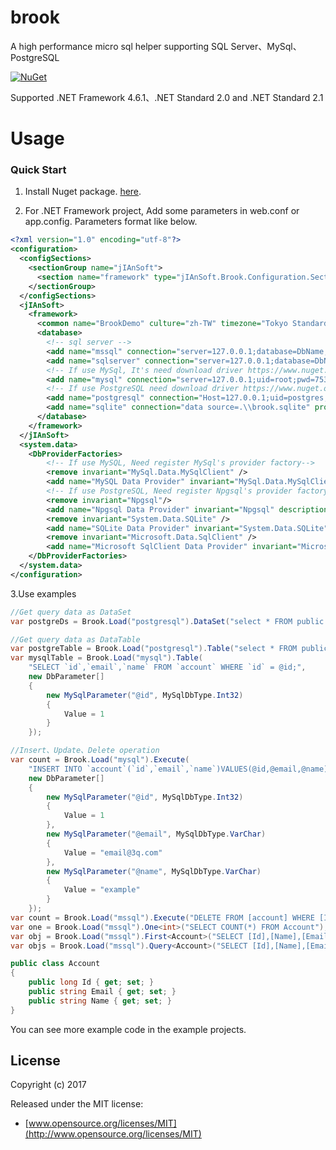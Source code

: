 # brook
A high performance micro sql helper supporting SQL Server、MySql、PostgreSQL

[![NuGet](https://img.shields.io/nuget/v/jIAnSoft.Brook.svg?label=nuget&style=flat-square)](https://www.nuget.org/packages/jIAnSoft.Brook/)

Supported .NET Framework 4.6.1、.NET Standard 2.0 and .NET Standard 2.1

Usage
================

### Quick Start
1. Install Nuget package. [here](https://www.nuget.org/packages/jIAnSoft.Brook/).

2. For .NET Framework project, Add some parameters in web.conf or app.config.
Parameters format like below.
``` xml
<?xml version="1.0" encoding="utf-8"?>
<configuration>
  <configSections>
    <sectionGroup name="jIAnSoft">
      <section name="framework" type="jIAnSoft.Brook.Configuration.Section, Brook"/>
    </sectionGroup>
  </configSections>
  <jIAnSoft>
    <framework>
      <common name="BrookDemo" culture="zh-TW" timezone="Tokyo Standard Time"/>
      <database>
        <!-- sql server -->
        <add name="mssql" connection="server=127.0.0.1;database=DbName;uid=sa;pwd=7533967" providerName="System.Data.SqlClient"/>
        <add name="sqlserver" connection="server=127.0.0.1;database=DbName;uid=sa;pwd=7533967" providerName="Microsoft.Data.SqlClient"/>
        <!-- If use MySql, It's need download driver https://www.nuget.org/packages/MySql.Data/6.9.9 -->
        <add name="mysql" connection="server=127.0.0.1;uid=root;pwd=7533967;database=DbName" providerName="MySql.Data.MySqlClient"/>
        <!-- If use PostgreSQL need download driver https://www.nuget.org/packages/Npgsql/-->
        <add name="postgresql" connection="Host=127.0.0.1;uid=postgres;pwd=7533967;database=DbName" providerName="Npgsql"/>
        <add name="sqlite" connection="data source=.\\brook.sqlite" providerName="System.Data.SQLite" commandTimeout="5" />
      </database>
    </framework>
  </jIAnSoft>
  <system.data>
    <DbProviderFactories>
        <!-- If use MySQL, Need register MySql's provider factory-->
        <remove invariant="MySql.Data.MySqlClient" />
        <add name="MySQL Data Provider" invariant="MySql.Data.MySqlClient" description=".Net Framework Data Provider for MySQL" type="MySql.Data.MySqlClient.MySqlClientFactory, MySql.Data" />     
        <!-- If use PostgreSQL, Need register Npgsql's provider factory -->
        <remove invariant="Npgsql"/>
        <add name="Npgsql Data Provider" invariant="Npgsql" description="Data Provider for PostgreSQL" type="Npgsql.NpgsqlFactory, Npgsql" />
        <remove invariant="System.Data.SQLite" />
        <add name="SQLite Data Provider" invariant="System.Data.SQLite" description=".NET Framework Data Provider for SQLite" type="System.Data.SQLite.SQLiteFactory, System.Data.SQLite" />     
        <remove invariant="Microsoft.Data.SqlClient" />
        <add name="Microsoft SqlClient Data Provider" invariant="Microsoft.Data.SqlClient" description=".Net Framework Data Provider for SqlServer" type="Microsoft.Data.SqlClient.SqlClientFactory, Microsoft.Data.SqlClient" />
    </DbProviderFactories>
  </system.data>  
</configuration>

```
3.Use examples
``` csharp
//Get query data as DataSet
var postgreDs = Brook.Load("postgresql").DataSet("select * FROM public.account;select * FROM public.account;");

//Get query data as DataTable
var postgreTable = Brook.Load("postgresql").Table("select * FROM public.account;");
var mysqlTable = Brook.Load("mysql").Table(
    "SELECT `id`,`email`,`name` FROM `account` WHERE `id` = @id;",
    new DbParameter[]
    {
        new MySqlParameter("@id", MySqlDbType.Int32)
        {
            Value = 1
        }
    });

//Insert、Update、Delete operation 
var count = Brook.Load("mysql").Execute(
    "INSERT INTO `account`(`id`,`email`,`name`)VALUES(@id,@email,@name);"
    new DbParameter[]
    {
        new MySqlParameter("@id", MySqlDbType.Int32)
        {
            Value = 1
        },
        new MySqlParameter("@email", MySqlDbType.VarChar)
        {
            Value = "email@3q.com"
        },
        new MySqlParameter("@name", MySqlDbType.VarChar)
        {
            Value = "example"
        }
    });
var count = Brook.Load("mssql").Execute("DELETE FROM [account] WHERE [Id] = 0");
var one = Brook.Load("mssql").One<int>("SELECT COUNT(*) FROM Account");
var obj = Brook.Load("mssql").First<Account>("SELECT [Id],[Name],[Email] FROM [account] WHERE Id=1");
var objs = Brook.Load("mssql").Query<Account>("SELECT [Id],[Name],[Email] FROM [account]");

public class Account
{
    public long Id { get; set; }
    public string Email { get; set; }
    public string Name { get; set; }
}
```
You can see more example code in the example projects.

## License

Copyright (c) 2017

Released under the MIT license:

- [www.opensource.org/licenses/MIT](http://www.opensource.org/licenses/MIT)